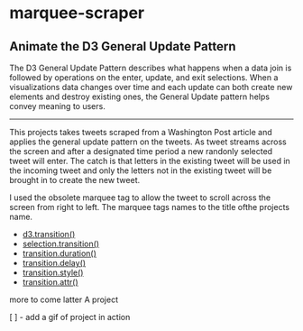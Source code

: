 # marquee-scraper

## Animate the D3 General Update Pattern

The D3 General Update Pattern describes what happens when a data join is followed by operations on the enter, update, and exit selections. When a visualizations data changes over time and each update can both create new elements and destroy existing ones, the General Update pattern helps convey meaning to users. 

---

This projects takes tweets scraped from a Washington Post article and applies the general update pattern on the tweets. As tweet streams across the screen and after a designated time period a new randonly selected tweet will enter. The catch is that letters in the existing tweet will be used in the incoming tweet and only the letters not in the existing tweet will be brought in to create the new tweet. 

I used the obsolete marquee tag to allow the tweet to scroll across the screen from right to left. The marquee tags names to the title ofthe projects name.

- [d3.transition()](https://github.com/d3/d3-transition#transition)
- [selection.transition()](https://github.com/d3/d3-transition#selection_transition)
- [transition.duration()](https://github.com/d3/d3-transition#transition_duration)
- [transition.delay()](https://github.com/d3/d3-transition#transition_delay)
- [transition.style()](https://github.com/d3/d3-transition#transition_style)
- [transition.attr()](https://github.com/d3/d3-transition#transition_attr)

more to come latter A project

[ ] - add a gif of project in action
